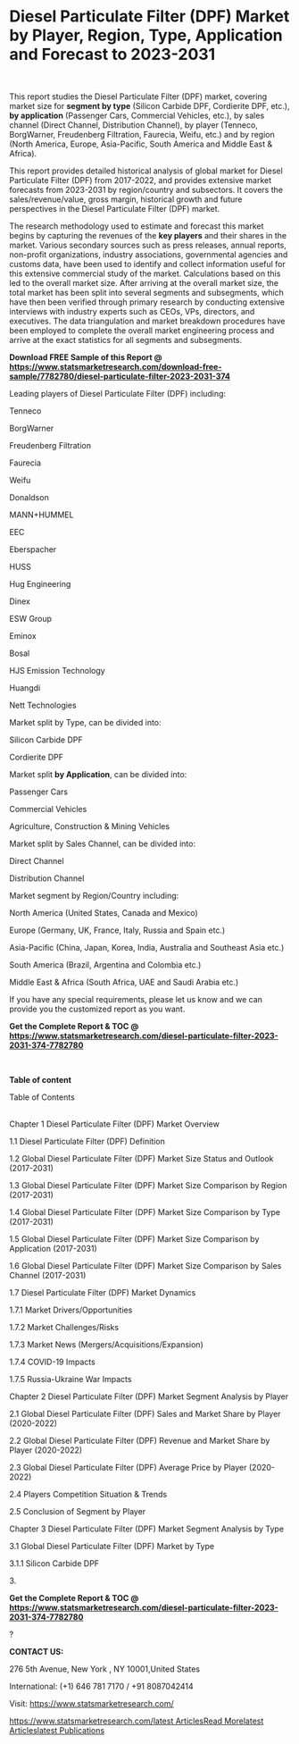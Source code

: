 <h1>Diesel Particulate Filter (DPF) Market by Player, Region, Type, Application and Forecast to 2023-2031</h1><br/><p>This report studies the Diesel Particulate Filter (DPF) market, covering market size for <strong>segment by type</strong> (Silicon Carbide DPF, Cordierite DPF, etc.), <strong>by application</strong> (Passenger Cars, Commercial Vehicles, etc.), by sales channel (Direct Channel, Distribution Channel), by player (Tenneco, BorgWarner, Freudenberg Filtration, Faurecia, Weifu, etc.) and by region (North America, Europe, Asia-Pacific, South America and Middle East & Africa).</p>
 
 
 
 <p>This report provides detailed historical analysis of global market for Diesel Particulate Filter (DPF) from 2017-2022, and provides extensive market forecasts from 2023-2031 by region/country and subsectors. It covers the sales/revenue/value, gross margin, historical growth and future perspectives in the Diesel Particulate Filter (DPF) market.</p>
 
 
 
 <p>The research methodology used to estimate and forecast this market begins by capturing the revenues of the <strong>key players</strong> and their shares in the market. Various secondary sources such as press releases, annual reports, non-profit organizations, industry associations, governmental agencies and customs data, have been used to identify and collect information useful for this extensive commercial study of the market. Calculations based on this led to the overall market size. After arriving at the overall market size, the total market has been split into several segments and subsegments, which have then been verified through primary research by conducting extensive interviews with industry experts such as CEOs, VPs, directors, and executives. The data triangulation and market breakdown procedures have been employed to complete the overall market engineering process and arrive at the exact statistics for all segments and subsegments.</p>
 
 
 
 <p><strong>Download FREE Sample of this Report @ <a href="https://www.statsmarketresearch.com/download-free-sample/7782780/diesel-particulate-filter-2023-2031-374">https://www.statsmarketresearch.com/download-free-sample/7782780/diesel-particulate-filter-2023-2031-374</a></strong></p>
 
 
 
 <p>Leading players of Diesel Particulate Filter (DPF) including:</p>
 
 
 
 <p>Tenneco</p>
 
 
 
 <p>BorgWarner</p>
 
 
 
 <p>Freudenberg Filtration</p>
 
 
 
 <p>Faurecia</p>
 
 
 
 <p>Weifu</p>
 
 
 
 <p>Donaldson</p>
 
 
 
 <p>MANN+HUMMEL</p>
 
 
 
 <p>EEC</p>
 
 
 
 <p>Eberspacher</p>
 
 
 
 <p>HUSS</p>
 
 
 
 <p>Hug Engineering</p>
 
 
 
 <p>Dinex</p>
 
 
 
 <p>ESW Group</p>
 
 
 
 <p>Eminox</p>
 
 
 
 <p>Bosal</p>
 
 
 
 <p>HJS Emission Technology</p>
 
 
 
 <p>Huangdi</p>
 
 
 
 <p>Nett Technologies</p>
 
 
 
 <p>Market split by Type, can be divided into:</p>
 
 
 
 <p>Silicon Carbide DPF</p>
 
 
 
 <p>Cordierite DPF</p>
 
 
 
 <p>Market split <strong>by Application</strong>, can be divided into:</p>
 
 
 
 <p>Passenger Cars</p>
 
 
 
 <p>Commercial Vehicles</p>
 
 
 
 <p>Agriculture, Construction & Mining Vehicles</p>
 
 
 
 <p>Market split by Sales Channel, can be divided into:</p>
 
 
 
 <p>Direct Channel</p>
 
 
 
 <p>Distribution Channel</p>
 
 
 
 <p>Market segment by Region/Country including:</p>
 
 
 
 <p>North America (United States, Canada and Mexico)</p>
 
 
 
 <p>Europe (Germany, UK, France, Italy, Russia and Spain etc.)</p>
 
 
 
 <p>Asia-Pacific (China, Japan, Korea, India, Australia and Southeast Asia etc.)</p>
 
 
 
 <p>South America (Brazil, Argentina and Colombia etc.)</p>
 
 
 
 <p>Middle East & Africa (South Africa, UAE and Saudi Arabia etc.)</p>
 
 
 
 <p>If you have any special requirements, please let us know and we can provide you the customized report as you want.</p>
 
 
 
 <div><b>Get the Complete Report & TOC @ <a href="https://www.statsmarketresearch.com/diesel-particulate-filter-2023-2031-374-7782780">https://www.statsmarketresearch.com/diesel-particulate-filter-2023-2031-374-7782780</a></b></div>
 
 
 
 <p><br />
 
 <b>Table of content</b></p>
 
 
 
 <p>Table of Contents<br />
 
 <br />
 
 Chapter 1 Diesel Particulate Filter (DPF) Market Overview<br />
 
 1.1 Diesel Particulate Filter (DPF) Definition<br />
 
 1.2 Global Diesel Particulate Filter (DPF) Market Size Status and Outlook (2017-2031)<br />
 
 1.3 Global Diesel Particulate Filter (DPF) Market Size Comparison by Region (2017-2031)<br />
 
 1.4 Global Diesel Particulate Filter (DPF) Market Size Comparison by Type (2017-2031)<br />
 
 1.5 Global Diesel Particulate Filter (DPF) Market Size Comparison by Application (2017-2031)<br />
 
 1.6 Global Diesel Particulate Filter (DPF) Market Size Comparison by Sales Channel (2017-2031)<br />
 
 1.7 Diesel Particulate Filter (DPF) Market Dynamics<br />
 
 1.7.1 Market Drivers/Opportunities<br />
 
 1.7.2 Market Challenges/Risks<br />
 
 1.7.3 Market News (Mergers/Acquisitions/Expansion)<br />
 
 1.7.4 COVID-19 Impacts<br />
 
 1.7.5 Russia-Ukraine War Impacts<br />
 
 Chapter 2 Diesel Particulate Filter (DPF) Market Segment Analysis by Player<br />
 
 2.1 Global Diesel Particulate Filter (DPF) Sales and Market Share by Player (2020-2022)<br />
 
 2.2 Global Diesel Particulate Filter (DPF) Revenue and Market Share by Player (2020-2022)<br />
 
 2.3 Global Diesel Particulate Filter (DPF) Average Price by Player (2020-2022)<br />
 
 2.4 Players Competition Situation & Trends<br />
 
 2.5 Conclusion of Segment by Player<br />
 
 Chapter 3 Diesel Particulate Filter (DPF) Market Segment Analysis by Type<br />
 
 3.1 Global Diesel Particulate Filter (DPF) Market by Type<br />
 
 3.1.1 Silicon Carbide DPF<br />
 
 3.</p>
 
 
 
 <div><b>Get the Complete Report & TOC @ <a href="https://www.statsmarketresearch.com/diesel-particulate-filter-2023-2031-374-7782780">https://www.statsmarketresearch.com/diesel-particulate-filter-2023-2031-374-7782780</a></b></div>
 
 
 
 <p>? </p>
 
 
 
 <p><b>CONTACT US:</b><br />
 
 276 5th Avenue, New York , NY 10001,United States<br />
 
 International: (+1) 646 781 7170 / +91 8087042414<br />
 
 Visit: <a href="https://www.statsmarketresearch.com/">https://www.statsmarketresearch.com/</a><br />
 
 <a href="https://gyeongbokgung.com">https://www.statsmarketresearch.com/</a><a href="https://hallyeomaritime.com">latest Articles</a><a href="https://jingwansa.com">Read More</a><a href="https://nguoiviet.jp/">latest Articles</a><a href="https://www.intelmarketresearch.com/">latest Publications</a></p>